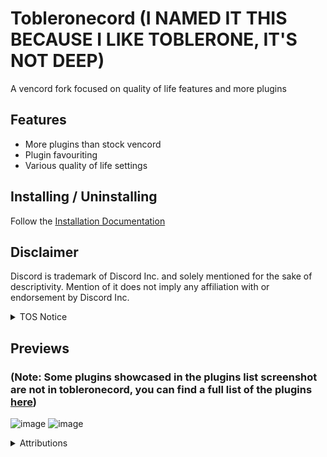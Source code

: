 # Tobleronecord (I NAMED IT THIS BECAUSE I LIKE TOBLERONE, IT'S NOT DEEP)

A vencord fork focused on quality of life features and more plugins

## Features

-   More plugins than stock vencord
-   Plugin favouriting
-   Various quality of life settings
  
## Installing / Uninstalling

Follow the [Installation Documentation](https://github.com/cheesesamwich/Tobleronecord/blob/main/docs/1_INSTALLING.md)

## Disclaimer

Discord is trademark of Discord Inc. and solely mentioned for the sake of descriptivity.
Mention of it does not imply any affiliation with or endorsement by Discord Inc.

<details>
<summary>TOS Notice</summary>
   
Client modifications ARE against Discord’s Terms of Service.

However, Discord is pretty indifferent about them and there are no known cases of users getting banned for using client mods! So you should generally be fine as long as you don’t use any plugins that implement abusive behaviour. But no worries, all inbuilt plugins are safe to use! (i hope, oops, dont quote me on that.)

Regardless, if your account is very important to you and it getting disabled would be a disaster for you, you should probably not use any client mods, just to be safe

ALSO, People still have the right to ban you from their server for whatever reason they like, showcasing your client mods may lead to yourself being banned from that server.

</details>

## Previews
### (Note: Some plugins showcased in the plugins list screenshot are not in tobleronecord, you can find a full list of the plugins [here](https://github.com/cheesesamwich/Tobleronecord/tree/main/src/tobleroneplugins))
![image](https://github.com/cheesesamwich/Tobleronecord/assets/149597648/154f31fb-fa4c-4709-b07f-17a0bc93e15e)
![image](https://github.com/cheesesamwich/Tobleronecord/assets/149597648/e68fdc98-5490-49d5-94cc-961e96c477d9)

<details>
<summary>Attributions</summary>

Here you can find credits for all of the code I used in tobleronecord

### Toblerone Plugins

A LOT are by me, otherwise the developer is credited in the authors field of the plugin.

### Suncord/Equicord Plugins

Tobleronecord includes a few plugins (and utils they require) originally from [Suncord](https://github.com/verticalsync/Suncord) or [Equicord](https://github.com/Equicord/Equicord). All authors *should* have been credited in the authors field of their plugins, but there might be a few null references to the devs construct.
If you are one of the original authors and have concerns about the inclusion, removal, or attribution of your code, feel free to contact me on discord :3.

</details>
